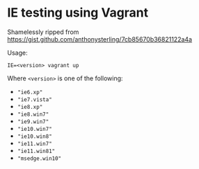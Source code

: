 # IE testing using Vagrant

Shamelessly ripped from https://gist.github.com/anthonysterling/7cb85670b36821122a4a

Usage:
```
IE=<version> vagrant up
```

Where `<version>` is one of the following:
* `"ie6.xp"`
* `"ie7.vista"`
* `"ie8.xp"`
* `"ie8.win7"`
* `"ie9.win7"`
* `"ie10.win7"`
* `"ie10.win8"`
* `"ie11.win7"`
* `"ie11.win81"`
* `"msedge.win10"`

